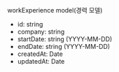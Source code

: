 workExperience model(경력 모델)
- id: string
- company: string
- startDate: string (YYYY-MM-DD)
- endDate: string (YYYY-MM-DD)
- createdAt: Date
- updatedAt: Date
